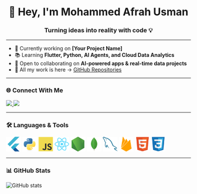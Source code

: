 <h1 align="center">👋 Hey, I'm Mohammed Afrah Usman</h1>
<h3 align="center">Turning ideas into reality with code 💡</h3>

---

- 🚀 Currently working on **[Your Project Name]**  
- 📚 Learning **Flutter, Python, AI Agents, and Cloud Data Analytics**  
- 🤝 Open to collaborating on **AI-powered apps & real-time data projects**  
- 📂 All my work is here → [GitHub Repositories](https://github.com/imafrah)  
---

### 🌐 Connect With Me
<p align="left">
<a href="https://linkedin.com/in/your-linkedin" target="_blank">
<img src="https://img.shields.io/badge/LinkedIn-%230077B5.svg?logo=linkedin&logoColor=white" />
</a>
<a href="https://your-portfolio-link" target="_blank">
<img src="https://img.shields.io/badge/Portfolio-%23FF7139.svg?logo=firefox&logoColor=white" />
</a>
</p>

---

### 🛠 Languages & Tools
<p align="left">
<img src="https://raw.githubusercontent.com/devicons/devicon/master/icons/flutter/flutter-original.svg" width="40"/>
<img src="https://raw.githubusercontent.com/devicons/devicon/master/icons/python/python-original.svg" width="40"/> 
<img src="https://raw.githubusercontent.com/devicons/devicon/master/icons/javascript/javascript-original.svg" width="40"/> 
<img src="https://raw.githubusercontent.com/devicons/devicon/master/icons/react/react-original.svg" width="40"/> 
<img src="https://raw.githubusercontent.com/devicons/devicon/master/icons/nodejs/nodejs-original.svg" width="40"/> 
<img src="https://raw.githubusercontent.com/devicons/devicon/master/icons/mongodb/mongodb-original.svg" width="40"/> 
<img src="https://raw.githubusercontent.com/devicons/devicon/master/icons/mysql/mysql-original.svg" width="40"/> 
<img src="https://raw.githubusercontent.com/devicons/devicon/master/icons/firebase/firebase-plain.svg" width="40"/>
<img src="https://raw.githubusercontent.com/devicons/devicon/master/icons/html5/html5-original.svg" width="40"/> 
<img src="https://raw.githubusercontent.com/devicons/devicon/master/icons/css3/css3-original.svg" width="40"/> 
</p>

---

### 📊 GitHub Stats
![GitHub stats](https://github-imafrah-stats.vercel.app/api?username=your-username&show_icons=true&theme=radical)  

